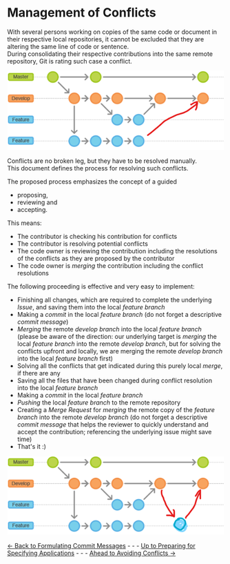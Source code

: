 # Management of Conflicts

With several persons working on copies of the same code or document in their respective local repositories, it cannot be excluded that they are altering the same line of code or sentence.  
During consolidating their respective contributions into the same remote repository, Git is rating such case a conflict.  

![MerginConcept1](./pictures/mergingConcept%2001.png)

Conflicts are no broken leg, but they have to be resolved manually.  
This document defines the process for resolving such conflicts.  

The proposed process emphasizes the concept of a guided 
* proposing, 
* reviewing and 
* accepting.  

This means:  
* The contributor is checking his contribution for conflicts
* The contributor is resolving potential conflicts
* The code owner is reviewing the contribution including the resolutions of the conflicts as they are proposed by the contributor
* The code owner is _merging_ the contribution including the conflict resolutions

The following proceeding is effective and very easy to implement:  
* Finishing all changes, which are required to complete the underlying _Issue_, and saving them into the local _feature branch_
* Making a _commit_ in the local _feature branch_ (do not forget a descriptive _commit message_)
* _Merging_ the remote _develop branch_ into the local _feature branch_ (please be aware of the direction: our underlying target is _merging_ the local _feature branch_ into the remote _develop branch_, but for solving the conflicts upfront and locally, we are merging the remote _develop branch_ into the local _feature branch_ first)
* Solving all the conflicts that get indicated during this purely local _merge_, if there are any
* Saving all the files that have been changed during conflict resolution into the local _feature branch_
* Making a _commit_ in the local _feature branch_
* _Pushing_ the local _feature branch_ to the remote repository
* Creating a _Merge Request_ for _merging_ the remote copy of the _feature branch_ into the remote  _develop branch_ (do not forget a descriptive _commit message_ that helps the reviewer to quickly understand and accept the contribution; referencing the underlying issue might save time)
* That's it :)

![MerginConcept2](./pictures/mergingConcept%2002.png)

[<- Back to Formulating Commit Messages](../FormulatingCommitMessages/FormulatingCommitMessages.md) - - - [Up to Preparing for Specifying Applications](../PreparingSpecifying.md) - - - [Ahead to Avoiding Conflicts ->](../AvoidingConflicts/AvoidingConflicts.md)